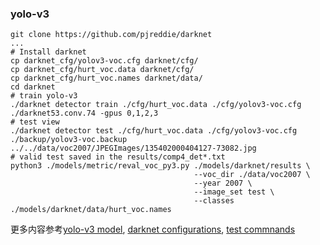 

### yolo-v3

```
git clone https://github.com/pjreddie/darknet
...
# Install darknet
cp darknet_cfg/yolov3-voc.cfg darknet/cfg/
cp darknet_cfg/hurt_voc.data darknet/cfg/
cp darknet_cfg/hurt_voc.names darknet/data/
cd darknet
# train yolo-v3
./darknet detector train ./cfg/hurt_voc.data ./cfg/yolov3-voc.cfg ./darknet53.conv.74 -gpus 0,1,2,3
# test view
./darknet detector test ./cfg/hurt_voc.data ./cfg/yolov3-voc.cfg ./backup/yolov3-voc.backup ../../data/voc2007/JPEGImages/135402000404127-73082.jpg
# valid test saved in the results/comp4_det*.txt
python3 ./models/metric/reval_voc_py3.py ./models/darknet/results \
                                         --voc_dir ./data/voc2007 \
                                         --year 2007 \
                                         --image_set test \
                                         --classes ./models/darknet/data/hurt_voc.names
```

更多内容参考[yolo-v3 model](https://pjreddie.com/darknet/yolo/), [darknet configurations](https://zhuanlan.zhihu.com/p/35490655), [test commnands](https://blog.csdn.net/mieleizhi0522/article/details/79989754)